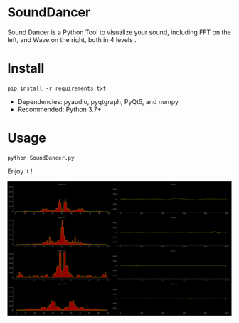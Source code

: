 # SoundDancer

Sound Dancer is a Python Tool to visualize your sound, including FFT on the left, and Wave on the right, both in 4 levels .

# Install


```shell
pip install -r requirements.txt
```

* Dependencies: pyaudio, pyqtgraph, PyQt5, and numpy
* Recommended: Python 3.7+

# Usage
```shell
python SoundDancer.py
```

Enjoy it !

![demo](screenshot.png)
